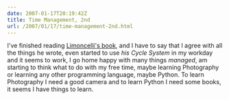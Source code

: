 ```yaml
---
date: 2007-01-17T20:19:42Z
title: Time Management, 2nd
url: /2007/01/17/time-management-2nd.html
---
```


<p>I've finished reading <a href="http://www.amazon.com/gp/product/0596007833/002-9883943-4929631">Limoncelli's book</a>, and I have to say that I agree with all the things he wrote, even started to use <em>his Cycle System</em> in my workday and it seems to work,  I go home happy with many things <em>managed</em>, am starting to think what to do with my free time, maybe learning Photography or learning any other programming language, maybe Python. To learn Photography I need a good camera and to learn Python I need some books, it seems I have things to learn.</p>
